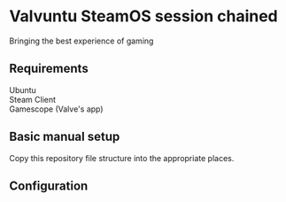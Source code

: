 # Valvuntu SteamOS session chained
Bringing the best experience of gaming  
  
## Requirements
Ubuntu  
Steam Client  
Gamescope (Valve's app)

## Basic manual setup

Copy this repository file structure into the appropriate places.   

## Configuration

